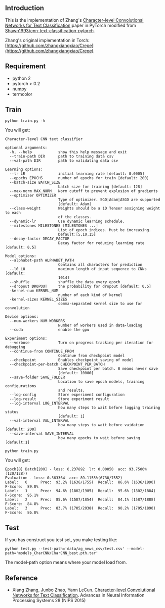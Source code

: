 ## Introduction
This is the implementation of Zhang's [Character-level Convolutional Networks for Text Classification](http://arxiv.org/abs/1509.01626) paper in PyTorch modified from [Shawn1993/cnn-text-classification-pytorch](https://github.com/Shawn1993/cnn-text-classification-pytorch).

Zhang's original implementation in Torch:
[https://github.com/zhangxiangxiao/Crepe](https://github.com/zhangxiangxiao/Crepe)

## Requirement
* python 2
* pytorch > 0.2
* numpy
* termcolor

## Train
```
python train.py -h
```

You will get:

```
Character-level CNN text classifier

optional arguments:
  -h, --help            show this help message and exit
  --train-path DIR      path to training data csv
  --val-path DIR        path to validating data csv

Learning options:
  --lr LR               initial learning rate [default: 0.0005]
  --epochs EPOCHS       number of epochs for train [default: 200]
  --batch-size BATCH_SIZE
                        batch size for training [default: 128]
  --max-norm MAX_NORM   Norm cutoff to prevent explosion of gradients
  --optimizer OPTIMIZER
                        Type of optimizer. SGD|Adam|ASGD are supported
                        [default: Adam]
  --class-weight        Weights should be a 1D Tensor assigning weight to each
                        of the classes.
  --dynamic-lr          Use dynamic learning schedule.
  --milestones MILESTONES [MILESTONES ...]
                        List of epoch indices. Must be increasing.
                        Default:[5,10,15]
  --decay-factor DECAY_FACTOR
                        Decay factor for reducing learning rate [default: 0.5]

Model options:
  --alphabet-path ALPHABET_PATH
                        Contains all characters for prediction
  --l0 L0               maximum length of input sequence to CNNs [default:
                        1014]
  --shuffle             shuffle the data every epoch
  --dropout DROPOUT     the probability for dropout [default: 0.5]
  -kernel-num KERNEL_NUM
                        number of each kind of kernel
  -kernel-sizes KERNEL_SIZES
                        comma-separated kernel size to use for convolution

Device options:
  --num-workers NUM_WORKERS
                        Number of workers used in data-loading
  --cuda                enable the gpu

Experiment options:
  --verbose             Turn on progress tracking per iteration for debugging
  --continue-from CONTINUE_FROM
                        Continue from checkpoint model
  --checkpoint          Enables checkpoint saving of model
  --checkpoint-per-batch CHECKPOINT_PER_BATCH
                        Save checkpoint per batch. 0 means never save
                        [default: 10000]
  --save-folder SAVE_FOLDER
                        Location to save epoch models, training configurations
                        and results.
  --log-config          Store experiment configuration
  --log-result          Store experiment result
  --log-interval LOG_INTERVAL
                        how many steps to wait before logging training status
                        [default: 1]
  --val-interval VAL_INTERVAL
                        how many steps to wait before vaidation [default: 200]
  --save-interval SAVE_INTERVAL
                        how many epochs to wait before saving [default:1]
```


```
python train.py
```
You will get:

```
Epoch[8] Batch[200] - loss: 0.237892  lr: 0.00050  acc: 93.7500%(120/128))
Evaluation - loss: 0.363364  acc: 89.1155%(6730/7552)
Label:   0      Prec:  93.2% (1636/1755)  Recall:  86.6% (1636/1890)  F-Score:  89.8%
Label:   1      Prec:  94.6% (1802/1905)  Recall:  95.6% (1802/1884)  F-Score:  95.1%
Label:   2      Prec:  85.6% (1587/1854)  Recall:  84.1% (1587/1888)  F-Score:  84.8%
Label:   3      Prec:  83.7% (1705/2038)  Recall:  90.2% (1705/1890)  F-Score:  86.8%
```

## Test
If you has construct you test set, you make testing like:

```
python test.py --test-path='data/ag_news_csv/test.csv' --model-path='models_CharCNN/CharCNN_best.pth.tar'
```
The model-path option means where your model load from.


## Reference
* Xiang Zhang, Junbo Zhao, Yann LeCun. [Character-level Convolutional Networks for Text Classification](http://arxiv.org/abs/1509.01626). Advances in Neural Information Processing Systems 28 (NIPS 2015)

